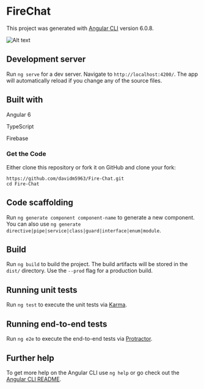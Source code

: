 # FireChat

This project was generated with [Angular CLI](https://github.com/angular/angular-cli) version 6.0.8.

![Alt text](https://drive.google.com/open?id=1LPbzoflKN2mK1KjPxx-9RHAtzYeBCiyM "Main Chat")


## Development server

Run `ng serve` for a dev server. Navigate to `http://localhost:4200/`. The app will automatically reload if you change any of the source files.

## Built with

Angular 6

TypeScript

Firebase

### Get the Code

Either clone this repository or fork it on GitHub and clone your fork:

```
https://github.com/davidm5963/Fire-Chat.git
cd Fire-Chat
```



## Code scaffolding

Run `ng generate component component-name` to generate a new component. You can also use `ng generate directive|pipe|service|class|guard|interface|enum|module`.

## Build

Run `ng build` to build the project. The build artifacts will be stored in the `dist/` directory. Use the `--prod` flag for a production build.

## Running unit tests

Run `ng test` to execute the unit tests via [Karma](https://karma-runner.github.io).

## Running end-to-end tests

Run `ng e2e` to execute the end-to-end tests via [Protractor](http://www.protractortest.org/).

## Further help

To get more help on the Angular CLI use `ng help` or go check out the [Angular CLI README](https://github.com/angular/angular-cli/blob/master/README.md).
